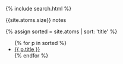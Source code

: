 ---
---

{% include search.html %}

{{site.atoms.size}} notes

{% assign sorted = site.atoms | sort: 'title' %}
<ul>
    {% for p in sorted  %}
        <li>
            <a href="{{ p.url }}">{{ p.title }}</a>
        </li>
    {% endfor %}
</ul>
